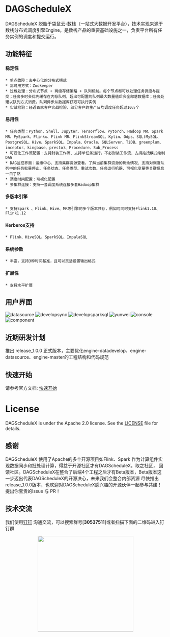# DAGScheduleX

DAGScheduleX 脱胎于袋鼠云-数栈（一站式大数据开发平台），技术实现来源于数栈分布式调度引擎Engine，是数栈产品的重要基础设施之一，负责平台所有任务实例的调度和提交运行。

## 功能特征

#### 稳定性
    * 单点故障：去中心化的分布式模式
    * 高可用方式：Zookeeper
    * 过载处理：分布式节点 + 两级存储策略 + 队列机制。每个节点都可以处理任务调度与提交；任务多时会优先缓存在内存队列，超出可配置的队列最大数量值后会全部落数据库；任务处理以队列方式消费，队列异步从数据库获取可执行实例
    * 实战检验：经近百家客户实战检验，部分客户的生产日均调度任务超过10万个
    
#### 易用性
    * 任务类型：Python、Shell、Jupyter、Tersorflow、Pytorch、Hadoop MR、Spark MR、PySpark、Flinkx、Flink MR、FlinkStreamSQL、Kylin、Odps、SQL(MySQL、PostgreSQL、Hive、SparkSQL、Impala、Oracle、SQLServer、TiDB、greenplum、inceptor、kingbase、presto)、Procedure、Sub_Process
    * 可视化工作流配置：支持封装工作流、支持单任务运行，不必封装工作流、支持拖拽模式绘制DAG
    * DAG监控界面：运维中心、支持集群资源查看，了解当前集群资源的剩余情况、支持对调度队列中的任务批量停止、任务状态、任务类型、重试次数、任务运行机器、可视化变量等关键信息一目了然
    * 调度时间配置：可视化配置
    * 多集群连接：支持一套调度系统连接多套Hadoop集群

#### 多版本引擎
    * 支持Spark 、Flink、Hive、MR等引擎的多个版本共存，例如可同时支持Flink1.10、Flink1.12
   
#### Kerberos支持
    * Flink、HiveSQL、SparkSQL、ImpalaSQL

#### 系统参数
    * 丰富，支持3种时间基准，且可以灵活设置输出格式
   
#### 扩展性
    * 支持水平扩展   


## 用户界面
![datasource](docs/readme/datasource.png)
![developsync](docs/readme/developsync.png)
![developsparksql](docs/readme/developsparksql.png)
![yunwei](docs/readme/yunwei.png)
![console](docs/readme/console.png)
![component](docs/readme/component.png)


## 近期研发计划
推出 release_1.0.0 正式版本，主要优化engine-datadevelop、engine-datasource、engine-master的工程结构和代码规范


## 快速开始

请参考官方文档: [快速开始](docs/quickstart/QuicklyStart.md)

# License

DAGScheduleX is under the Apache 2.0 license. See
the [LICENSE](http://www.apache.org/licenses/LICENSE-2.0) file for details.

## 感谢
DAGScheduleX 使用了Apache的多个开源项目如Flink、Spark 作为计算组件实现数据同步和批处理计算，得益于开源社区才有DAGScheduleX。取之社区，
回馈社区。DAGScheduleX在整合了后端4个工程之后才有Beta版本，Beta版本这一步迈出代表DAGScheduleX的开源决心，未来我们会整合内部资源
尽快推出release_1.0.0版本，也欢迎对DAGScheduleX感兴趣的开源伙伴一起参与共建！提出你宝贵的Issue 与 PR！

## 技术交流
我们使用[钉钉](https://www.dingtalk.com/) 沟通交流，可以搜索群号[**30537511**]或者扫描下面的二维码进入钉钉群
<div align=center> 
 <img src=docs/readme/ding.jpeg width=300 />
</div>

